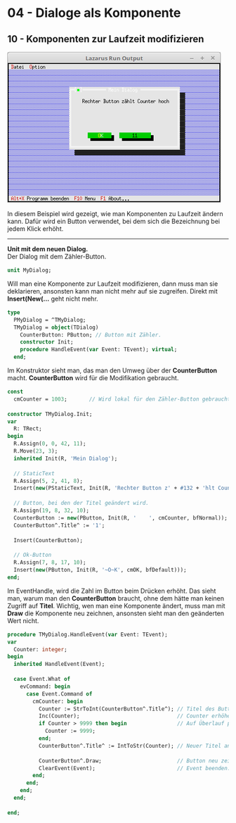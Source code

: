 # 04 - Dialoge als Komponente
## 10 - Komponenten zur Laufzeit modifizieren

![image.png](image.png)

In diesem Beispiel wird gezeigt, wie man Komponenten zu Laufzeit ändern kann.
Dafür wird ein Button verwendet, bei dem sich die Bezeichnung bei jedem Klick erhöht.

---
**Unit mit dem neuen Dialog.**
<br>
Der Dialog mit dem Zähler-Button.

```pascal
unit MyDialog;

```

Will man eine Komponente zur Laufzeit modifizieren, dann muss man sie deklarieren, ansonsten kann man nicht mehr auf sie zugreifen.
Direkt mit **Insert(New(...** geht nicht mehr.

```pascal
type
  PMyDialog = ^TMyDialog;
  TMyDialog = object(TDialog)
    CounterButton: PButton; // Button mit Zähler.
    constructor Init;
    procedure HandleEvent(var Event: TEvent); virtual;
  end;

```

Im Konstruktor sieht man, das man den Umweg über der **CounterButton** macht.
**CounterButton** wird für die Modifikation gebraucht.

```pascal
const
  cmCounter = 1003;       // Wird lokal für den Zähler-Button gebraucht.

constructor TMyDialog.Init;
var
  R: TRect;
begin
  R.Assign(0, 0, 42, 11);
  R.Move(23, 3);
  inherited Init(R, 'Mein Dialog');

  // StaticText
  R.Assign(5, 2, 41, 8);
  Insert(new(PStaticText, Init(R, 'Rechter Button z' + #132 + 'hlt Counter hoch')));

  // Button, bei den der Titel geändert wird.
  R.Assign(19, 8, 32, 10);
  CounterButton := new(PButton, Init(R, '    ', cmCounter, bfNormal));
  CounterButton^.Title^ := '1';

  Insert(CounterButton);

  // Ok-Button
  R.Assign(7, 8, 17, 10);
  Insert(new(PButton, Init(R, '~O~K', cmOK, bfDefault)));
end;

```

Im EventHandle, wird die Zahl im Button beim Drücken erhöht.
Das sieht man, warum man den **CounterButton** braucht, ohne dem hätte man keinen Zugriff auf **Titel**.
Wichtig, wen man eine Komponente ändert, muss man mit **Draw** die Komponente neu zeichnen, ansonsten sieht man den geänderten Wert nicht.

```pascal
procedure TMyDialog.HandleEvent(var Event: TEvent);
var
  Counter: integer;
begin
  inherited HandleEvent(Event);

  case Event.What of
    evCommand: begin
      case Event.Command of
        cmCounter: begin
          Counter := StrToInt(CounterButton^.Title^); // Titel des Button auslesen.
          Inc(Counter);                               // Counter erhöhen.
          if Counter > 9999 then begin                // Auf Überlauf prüfen, weil nur 4 Zeichen zur Verfügung.
            Counter := 9999;
          end;
          CounterButton^.Title^ := IntToStr(Counter); // Neuer Titel an Button übergeben.

          CounterButton^.Draw;                        // Button neu zeichnen.
          ClearEvent(Event);                          // Event beenden.
        end;
      end;
    end;
  end;

end;

```


